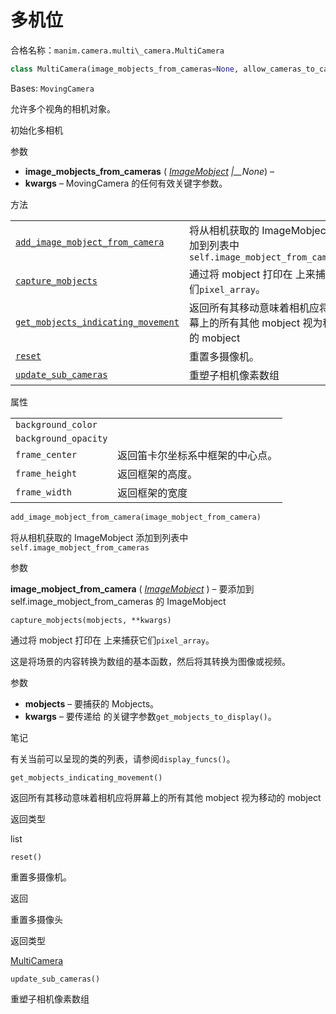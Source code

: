 # 多机位

合格名称：`manim.camera.multi\_camera.MultiCamera`

```py
class MultiCamera(image_mobjects_from_cameras=None, allow_cameras_to_capture_their_own_display=False, **kwargs)
```

Bases: `MovingCamera`

允许多个视角的相机对象。

初始化多相机

参数

- **image_mobjects_from_cameras** ( [_ImageMobject_]() _|\_\_None_) –
- **kwargs** – MovingCamera 的任何有效关键字参数。


方法

|||
|-|-|
[`add_image_mobject_from_camera`]()|将从相机获取的 ImageMobject 添加到列表中`self.image_mobject_from_cameras`
[`capture_mobjects`]()|通过将 mobject 打印在 上来捕获它们`pixel_array`。
[`get_mobjects_indicating_movement`]()|返回所有其移动意味着相机应将屏幕上的所有其他 mobject 视为移动的 mobject
[`reset`]()|重置多摄像机。
[`update_sub_cameras`]()|重塑子相机像素数组


属性

|||
|-|-|
`background_color`|
`background_opacity`|
`frame_center`|返回笛卡尔坐标系中框架的中心点。
`frame_height`|返回框架的高度。
`frame_width`|返回框架的宽度


```py
add_image_mobject_from_camera(image_mobject_from_camera)
```

将从相机获取的 ImageMobject 添加到列表中`self.image_mobject_from_cameras`

参数

**image_mobject_from_camera** ( [_ImageMobject_]() ) – 要添加到 self.image_mobject_from_cameras 的 ImageMobject



`capture_mobjects(mobjects, **kwargs)`

通过将 mobject 打印在 上来捕获它们`pixel_array`。

这是将场景的内容转换为数组的基本函数，然后将其转换为图像或视频。

参数

- **mobjects** – 要捕获的 Mobjects。
- **kwargs** – 要传递给 的关键字参数`get_mobjects_to_display()`。

笔记

有关当前可以呈现的类的列表，请参阅`display_funcs()`。


`get_mobjects_indicating_movement()`

返回所有其移动意味着相机应将屏幕上的所有其他 mobject 视为移动的 mobject

返回类型

list



`reset()`

重置多摄像机。

返回

重置多摄像头

返回类型

[MultiCamera]()



`update_sub_cameras()`

重塑子相机像素数组
